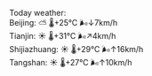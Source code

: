 Today weather:  
Beijing: ⛅️  🌡️+25°C 🌬️↓7km/h  
Tianjin: ☀️   🌡️+31°C 🌬️↗4km/h  
Shijiazhuang: ☀️   🌡️+29°C 🌬️↑16km/h  
Tangshan: ☀️   🌡️+27°C 🌬️↑10km/h  
